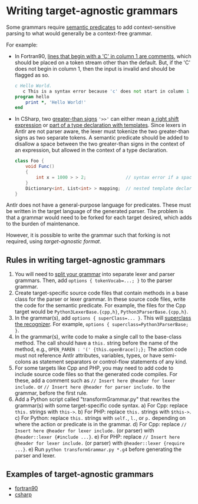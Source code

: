 # Writing target-agnostic grammars

Some grammars require
[semantic predicates](predicates.md)
to add context-sensitive parsing to what would generally be a context-free grammar.

For example:
* In Fortran90, [lines that begin with a 'C' in column 1
are comments](https://github.com/antlr/grammars-v4/blob/43fbb16fec1d474d38a603cc6a6bcbe5edf07b1e/fortran/fortran90/slow/hw.f90#L1),
which should be placed on a token stream other than the default.
But, if the 'C' does not begin in
column 1, then the input is invalid and should be flagged as so.
	```fortran
	c Hello World.
	   c This is a syntax error because 'c' does not start in column 1
	program hello
		print *, 'Hello World!'
	end
	```

* In CSharp, two [greater-than signs](https://util.unicode.org/UnicodeJsps/character.jsp?a=003E)
`'>>'` can either mean
[a right shift expression](https://github.com/antlr/grammars-v4/blob/43fbb16fec1d474d38a603cc6a6bcbe5edf07b1e/csharp/examples/AllInOneNoPreprocessor.cs#L657C15-L657C17)
or [part of a type declaration with templates](https://github.com/antlr/grammars-v4/blob/master/csharp/examples/AllInOneNoPreprocessor.cs#L463C33-L463C35).
Since lexers in Antlr are not parser aware,
the lexer must tokenize the two greater-than signs as two separate tokens.
A semantic predicate should be added to disallow a space between the two greater-than signs in the context
of an expression, but allowed in the context of a type declaration. 
	```C#
	class Foo {
		void Func()
		{
			int x = 1000 > > 2;               // syntax error if a space exists in the double greater-than sign
		}
		Dictionary<int, List<int> > mapping;  // nested template declaration, valid
	}
	```

Antlr does not have a general-purpose language for predicates. These must be
written in the target language of the generated parser. The problem is that
a grammar would need to be forked for each target desired, which adds to the
burden of maintenance.

However, it is possible to write the grammar such that forking is not required,
using _target-agnostic format_.

## Rules in writing target-agnostic grammars

1) You will need to [split your grammar](grammars.md#grammar-structure)
into separate lexer and parser grammars. Then, add `options { tokenVocab=...; }` to the parser grammar.
1) Create target-specific source code files that contain methods in a base class for
the parser or lexer grammar. In these source code files, write the code for the semantic
predicate. For example, the files for the Cpp target would be `Python3LexerBase.{cpp,h}`, `Python3ParserBase.{cpp,h}`.
1) In the grammar(s), add `options { superClass=... }`. This will
[superclass the recognizer](options.md#superclass).
For example, `options { superclass=Python3ParserBase; }`.
1) In the grammar(s), write code to make a single
call to the base-class method. The call should have a `this.` string
before the name of the method, e.g., `OPEN_PAREN : '(' {this.openBrace();};`
The action code must not reference Antlr attributes,
variables, types, or have semi-colons as statement separators or
control-flow statements of any kind.
1) For some targets like Cpp and PHP, you may need to add code to include source
code files so that the generated code compiles.
For these, add a comment
such as `// Insert here @header for lexer include.` or `// Insert here @header for parser include.`
to the grammar, before the first rule.
1) Add a Python script called "transformGrammar.py" that rewrites the grammar(s) 
with some target-specific code syntax.
   a) For Cpp: replace `this.` strings with `this->`.
   b) For PHP: replace `this.` strings with `$this->`.
   c) For Python: replace `this.` strings with `self.`, `l.`, or `p.` depending on
where the action or predicate is in the grammar.
   d) For Cpp: replace `// Insert here @header for lexer include.` (or parser) with
`@header::lexer {#include ...}`.
   e) For PHP: replace `// Insert here @header for lexer include.` (or parser) with
`@header::lexer {require ...}`.
   e) Run `python transformGrammar.py *.g4` before generating the parser and lexer.

## Examples of target-agnostic grammars
* [fortran90](https://github.com/antlr/grammars-v4/tree/master/fortran/fortran90)
* [csharp](https://github.com/antlr/grammars-v4/tree/master/csharp)